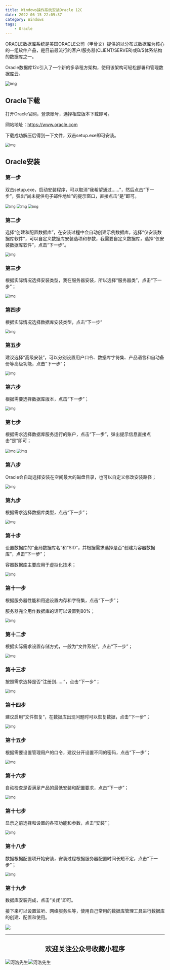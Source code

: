 ```yaml
---
title: Windows操作系统安装Oracle 12C
date: 2022-06-15 22:09:37
category: Windows
tags: 
    - Oracle
---
```


ORACLE数据库系统是美国ORACLE公司（甲骨文）提供的以分布式数据库为核心的一组软件产品，是目前最流行的客户/服务器(CLIENT/SERVER)或B/S体系结构的数据库之一。

Oracle数据库12c引入了一个新的多承租方架构，使用该架构可轻松部署和管理数据库云。

<img src="https://s2.loli.net/2022/06/15/GhMWUS6gNzHETOI.jpg" alt="img" style="zoom:90%;" />

## Oracle下载

打开Oracle官网，登录账号，选择相应版本下载即可。

网站地址：https://www.oracle.com

下载成功解压后得到一下文件，双击setup.exe即可安装。

<img src="https://s2.loli.net/2022/06/15/iTyEReJxsNlgSF2.png" alt="img" style="zoom:80%;" />

## Oracle安装

### 第一步

双击setup.exe，启动安装程序，可以取消“我希望通过……”，然后点击“下一步”，弹出“尚未提供电子邮件地址”的提示窗口，直接点击“是”即可。

<img src="https://s2.loli.net/2022/06/15/nMwCsl4tLbXIVHD.png" alt="img" style="zoom:80%;" />

<img src="https://s2.loli.net/2022/06/15/NQtZJgU1ACep87x.png" alt="img" style="zoom:80%;" />

<img src="https://s2.loli.net/2022/06/15/bDJtjRdkhGFymLA.png" alt="img" style="zoom:80%;" />

### 第二步

选择“创建和配置数据库”，在安装过程中会自动创建示例数据库，选择“仅安装数据库软件”，可以自定义数据库安装选项和参数，我需要自定义数据库，选择“仅安装数据库软件”，点击“下一步”。

<img src="https://s2.loli.net/2022/06/15/apf1Bg2O3Ln8vUN.png" alt="img" style="zoom:80%;" />

### 第三步

根据实际情况选择安装类型，我在服务器安装，所以选择“服务器类”，点击“下一步”；

<img src="https://s2.loli.net/2022/06/15/XDEWra3KAivGwqm.png" alt="img" style="zoom:80%;" />

### 第四步

根据实际情况选择数据库安装类型，点击“下一步”

<img src="https://s2.loli.net/2022/06/15/BKPtHAfhZ4ImDnr.png" alt="img" style="zoom:80%;" />

### 第五步

建议选择“高级安装”，可以分别设置用户口令、数据库字符集、产品语言和自动备份等高级功能，点击“下一步”；

<img src="https://s2.loli.net/2022/06/15/O1WGZkbcEe5syjT.png" alt="img" style="zoom:80%;" />

### 第六步

根据需要选择数据库版本，点击“下一步”；

<img src="https://s2.loli.net/2022/06/15/FdIj6xLsGebrBzO.png" alt="img" style="zoom:80%;" />

### 第七步

根据需求选择数据库服务运行的账户，点击“下一步”，弹出提示信息直接点击“是”即可；

<img src="https://s2.loli.net/2022/06/15/5ox1aPI3nvUFemE.png" alt="img" style="zoom:80%;" />

<img src="https://s2.loli.net/2022/06/15/HLazN4ToymUYKVB.png" alt="img" style="zoom:80%;" />

### 第八步

Oracle会自动选择安装在空间最大的磁盘目录，也可以自定义修改安装路径；

<img src="https://s2.loli.net/2022/06/15/Dh9rj8fvlsuzOGM.png" alt="img" style="zoom:80%;" />

### 第九步

根据需求选择数据库类型，点击“下一步”；

<img src="https://s2.loli.net/2022/06/15/5ynicpdAYsmGqux.png" alt="img" style="zoom:80%;" />

### 第十步

设置数据库的“全局数据库名”和“SID”，并根据需求选择是否“创建为容器数据库”，点击“下一步”；

容器数据库主要应用于虚拟化技术；

<img src="https://s2.loli.net/2022/06/15/KsXALiDE1I4kH6y.png" alt="img" style="zoom:80%;" />

### 第十一步

根据服务器性能和用途设置内存和字符集，点击“下一步”；

服务器完全用作数据库的话可以设置到80%；

<img src="https://s2.loli.net/2022/06/15/RzqIjf6HZCDu5sa.png" alt="img" style="zoom:80%;" />

### 第十二步

根据实际需求设置存储方式，一般为“文件系统”，点击“下一步”；

<img src="https://s2.loli.net/2022/06/15/p3eL6XgMC9uGy1A.png" alt="img" style="zoom:80%;" />

### 第十三步

按照需求选择是否“注册到……”，点击“下一步”；

<img src="https://s2.loli.net/2022/06/15/zKg6c5U1BIA8X9f.png" alt="img" style="zoom:80%;" />

### 第十四步

建议启用“文件恢复”，在数据库出现问题时可以恢复数据，点击“下一步”；

<img src="https://s2.loli.net/2022/06/15/nR43uHBoezQ5X6a.png" alt="img" style="zoom:80%;" />

### 第十五步

根据需要设置管理用户的口令，建议分开设置不同的密码，点击“下一步”；

<img src="https://s2.loli.net/2022/06/15/iejVGI5SHKCkmF8.png" alt="img" style="zoom:80%;" />

### 第十六步

自动检查是否满足产品的最低安装和配置要求，点击“下一步”；

<img src="https://s2.loli.net/2022/06/15/ZflSHquIF5rz29s.png" alt="img" style="zoom:80%;" />

### 第十七步

显示之前选择和设置的各项功能和参数，点击“安装”；

 

<img src="https://s2.loli.net/2022/06/15/bNROxHnKDre9g8M.png" alt="img" style="zoom:80%;" />

### 第十八步

数据根据配置项开始安装，安装过程根据服务器配置时间长短不定，点击“下一步”；

<img src="https://s2.loli.net/2022/06/15/hAoXVbvlzIx8T5N.png" alt="img" style="zoom:80%;" />

### 第十九步

数据库安装完成，点击“关闭”即可。

接下来可以设置监听、网络服务名等，使用自己常用的数据库管理工具进行数据库的创建、配置和使用。

![](https://s2.loli.net/2022/06/24/cxZCrmoFPD5JSuv.gif)

---

## <center>欢迎关注公众号收藏小程序</center>

![河洛先生](https://s2.loli.net/2022/06/23/bYdtKDC2U5J7iWr.jpg)![河洛先生](https://s2.loli.net/2022/06/23/PlUgz5KSHm7OBke.jpg)
